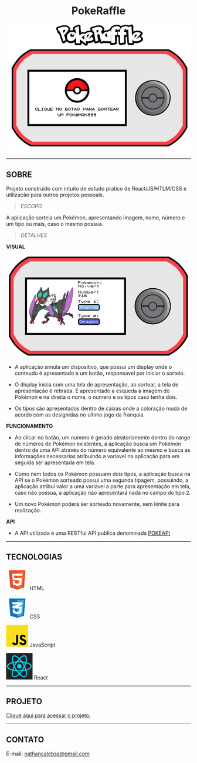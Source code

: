 **<h1 align="center">PokeRaffle</h1>**

![preview](./.github/preview_start.jpg)

---

**<h2>SOBRE</h2>**

Projeto construído com intuito de estudo pratico de React/JS/HTLM/CSS e utilização para outros projetos pessoais.

> _ESCOPO_

A aplicação sorteia um Pokémon, apresentando imagem, nome, número e um tipo ou mais, caso o mesmo possua.

> _DETALHES_

**VISUAL**

![preview](./.github/preview_visual.jpg)

- A aplicação simula um dispositivo, que possui um display onde o conteudo é apresentado e um botão, responsavel por iniciar o sorteio.

- O display inicia com uma tela de apresentação, ao sortear, a tela de apresentação é retirada. É apresentado a esqueda a imagem do Pokémon e na direita o nome, o numero e os tipos caso tenha dois.

- Os tipos são apresentados dentro de caixas onde a coloração muda de acordo com as designidas no ultimo jogo da franquia.

**FUNCIONAMENTO**

- Ao clicar no botão, um numero é gerado aleatoriamente dentro do range de números de Pokémon existentes, a aplicação busca um Pokémon dentro de uma API através do número equivalente ao mesmo e busca as informações necessarias atribuindo a variavel na aplicação para em seguida ser apresentada em tela.

- Como nem todos os Pokémon possuem dois tipos, a aplicação busca na API se o Pokémon sorteado possui uma segunda tipagem, possuindo, a aplicação atribui valor a uma variavel a parte para apresentação em tela, caso não possua, a aplicação não apresentará nada no campo do tipo 2.

- Um novo Pokémon poderá ser sorteado novamente, sem limite para realização.

**API**

- A API utilizada é uma RESTful API publica denominada [POKEAPI](https://pokeapi.co/)

---

**<h2>TECNOLOGIAS</h2>**

<img src="./.github/html5_svg.svg"> HTML

<img src="./.github/css_svg.svg"> CSS

<img src="./.github/js_svg.svg"> JavaScript

<img src="./.github/react_svg.svg"> React

---

**<h2>PROJETO</h2>**

[Clique aqui para acessar o projeto;](https://nathancaleb.github.io/pokeraffle/)

---

**<h2>CONTATO</h2>**

E-mail: nathancalebss@gmail.com

